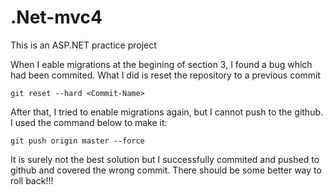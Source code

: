 # .Net-mvc4
This is an ASP.NET practice project

When I eable migrations at the begining of section 3, I found a bug which had been commited.
What I did is reset the repository to a previous commit
```
git reset --hard <Commit-Name>
```
After that, I tried to enable migrations again, but I cannot push to the github.
I used the command below to make it:
```
git push origin master --force
```
It is surely not the best solution but I successfully commited and pushed to github and covered the wrong commit.
There should be some better way to roll back!!!
 
